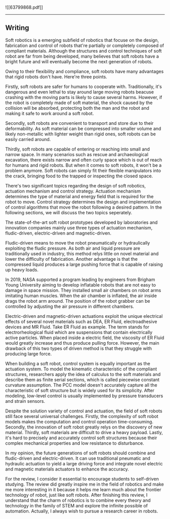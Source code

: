 ![[63799868.pdf]]

---
## Writing

Soft robotics is a emerging subfield of robotics that focuse on the design, fabrication and control of robots that're partially or completely composed of compliant materials. Although the structures and control techniques of soft robot are far from being developed, many believes that soft robots have a bright future and will eventually become the next generation of robots.

Owing to their flexibility and compliance, soft robots have many advantages that rigid robots don't have. Here're three points.

Firstly, soft robots are safer for humans to cooperate with. Traditionally, it's dangerous and even lethal to stay around large moving robots beacuse crashing with the moving parts is likely to cause several harms. However, if the robot is completely made of soft material, the shock caused by the collision will be absorbed, protecting both the man and the robot and making it safe to work around a soft robot.

Secondly, soft robots are convenient to transport and store due to their deformability. As soft material can be compressed into smaller volume and likely non-metallic with lighter weight than rigid ones, soft robots can be easily carried around. 

Thirdly, soft robots are capable of entering or reaching into small and narrow space. In many scenarios such as rescue and archaeological excavation, there exists narrow and often curly space which is out of reach for humans and rigid robots. But when it comes to soft robots, it won't be a problem anymore. Soft robots can simply fit their flexible manipulators into the crack, bringing food to the trapped or inspecting the closed space.

There's two significant topics regarding the design of soft robotics, actuation mechanism and control strategy. Actuation mechanism determines the type of material and energy field that is required for the robot to move. Control strategy determines the design and implementation of control algorithms that move the robot following a desired pattern. In the following sections, we will discuss the two topics seperately.

The state-of-the-art soft robot prototypes developed by laboratories and innovation companies mainly use three types of actuation mechanism, fludic-driven, electric-driven and magnetic-driven.

Fludic-driven means to move the robot pneumatically or hydraulically exploiting the fludic pressure. As both air and liquid pressure are traditionally used in industry, this method relys little on novel material and lower the difficulty of fabrication. Another advantage is that the compressed liquid produces a large pushing force that is capable of raising up heavy loads. 

In 2019, NASA supported a program leading by engineers from Brigham Young University aiming to develop inflatable robots that are not easy to damage in space mission. They installed small air chambers on robot arms imitating human muscles. When the air chamber is inflated, the air inside drags the robot arm around. The position of the robot grabber can be controlled by adjusting the air pressure in different chambers.

Electric-driven and magnetic-driven actuations exploit the unique electrical effects of several novel materials such as DEA, ER Fluid, electroadhesive devices and MR Fluid. Take ER Fluid as example. The term stands for electrorheological fluid which are suspensions that contain electrically active particles. When placed inside a electric field, the viscosity of ER Fluid would greatly increase and thus produce pulling force. However, the main drawback of this two types of driven method is that they struggle with producing large force.

When building a soft robot, control system is equally important as the actuation system. To model the kinematic characteristic of the compliant structures, researchers apply the idea of calculus to the soft materials and describe them as finite serial sections, which is called piecewise constant curvature assumption. The PCC model doesn't accurately capture all the characteristic of soft structure but is widely used for its simplicity. After modeling, low-level control is usually implemented by pressure transducers and strain sensors.

Despite the solution variety of control and actuation, the field of soft robots still face several universal challenges. Firstly, the complexity of soft robot models makes the computation and control operation time-consuming. Secondly, the innovation of soft robot greatly relys on the discovery of new material. Thirdly, soft materials are difficult to drive a heavy payload. Lastly, it's hard to precisely and accurately control soft structures because their complex mechanical properties and low resistance to disturbance.

In my opinion, the future generations of soft robots should combine and fludic-driven and electric-driven. It can use traditional pneumatic and hydraulic actuation to yield a large driving force and integrate novel electric and magnetic materials actuators to enhance the accuracy. 

For the review, I consider it essential to encourage students to self-driven studying. The review did greatly inspire me in the field of robotics and make me more interesting in it because it helps me learn much about the frontier technology of robot, just like soft robots. After finishing this review, I understand that the charm of robotics is to combine every theory and technology in the family of STEM and explore the infinite possible of automation. Actually, I always wish to pursue a research career in robots.



















